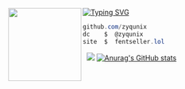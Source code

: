[![Typing SVG](https://readme-typing-svg.herokuapp.com?font=Roboto+Mono&lines=tools+%20+@+%20+fentseller.lol+%7C+zyq)](https://git.io/typing-svg)
<img align="left" src="https://upload.wikimedia.org/wikipedia/commons/thumb/3/34/Red_star.svg/220px-Red_star.svg.png" width="147"/> 

```csharp
github.com/zyqunix
dc    $  @zyqunix
site  $  fentseller.lol
```
&zwnj; 
&zwnj; 
![](https://komarev.com/ghpvc/?username=zyqunix)
[![Anurag's GitHub stats](https://github-readme-stats.vercel.app/api?username=zyqunix)](https://github.com/anuraghazra/github-readme-stats)
